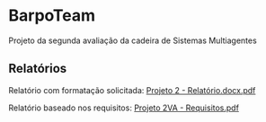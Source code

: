 # BarpoTeam

Projeto da segunda avaliação da cadeira de Sistemas Multiagentes

## Relatórios

Relatório com formatação solicitada:
[Projeto 2 - Relatório.docx.pdf](https://github.com/ViniciusPolito/BarpoTeam/files/8696813/Projeto.2.-.Relatorio.docx.pdf)

Relatório baseado nos requisitos:
[Projeto 2VA - Requisitos.pdf](https://github.com/ViniciusPolito/BarpoTeam/files/8696814/Projeto.2VA.-.Requisitos.pdf)
